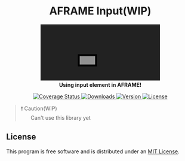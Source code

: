 <h1 align="center">AFRAME Input(WIP)</h1>

<p align="center">
  <img src="https://github.com/juunini/aframe-input/blob/main/assets/README.gif" alt="" />
  <br />
  <strong>Using input element in AFRAME!</strong>
</p>

<p align="center">
  <a href="https://codecov.io/gh/juunini/aframe-input">
    <img src="https://codecov.io/gh/juunini/aframe-input/branch/main/graph/badge.svg" alt="Coverage Status">
  </a>
  <a href="https://npmjs.org/package/aframe-input">
    <img src="https://img.shields.io/npm/dt/aframe-input.svg?style=flat-square" alt="Downloads">
  </a>
  <a href="https://npmjs.org/package/aframe-input">
    <img src="https://img.shields.io/npm/v/aframe-input.svg?style=flat-square" alt="Version">
  </a>
  <a href="https://npmjs.com/package/aframe-input">
    <img src="https://img.shields.io/npm/l/aframe-input.svg?style=flat-square" alt="License"></a>
  </a>
</p>

> ❗ Caution(WIP)  
> ㅤㅤCan't use this library yet

## License

This program is free software and is distributed under an [MIT License](LICENSE).
